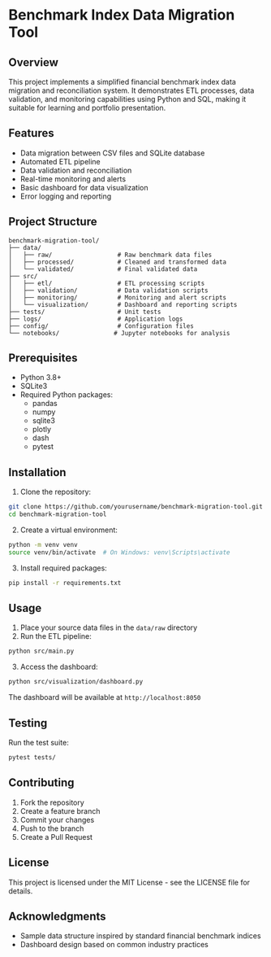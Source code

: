 # Benchmark Index Data Migration Tool

## Overview
This project implements a simplified financial benchmark index data migration and reconciliation system. It demonstrates ETL processes, data validation, and monitoring capabilities using Python and SQL, making it suitable for learning and portfolio presentation.

## Features
- Data migration between CSV files and SQLite database
- Automated ETL pipeline
- Data validation and reconciliation
- Real-time monitoring and alerts
- Basic dashboard for data visualization
- Error logging and reporting

## Project Structure
```
benchmark-migration-tool/
├── data/
│   ├── raw/                  # Raw benchmark data files
│   ├── processed/            # Cleaned and transformed data
│   └── validated/            # Final validated data
├── src/
│   ├── etl/                  # ETL processing scripts
│   ├── validation/           # Data validation scripts
│   ├── monitoring/           # Monitoring and alert scripts
│   └── visualization/        # Dashboard and reporting scripts
├── tests/                    # Unit tests
├── logs/                     # Application logs
├── config/                   # Configuration files
└── notebooks/               # Jupyter notebooks for analysis
```

## Prerequisites
- Python 3.8+
- SQLite3
- Required Python packages:
  - pandas
  - numpy
  - sqlite3
  - plotly
  - dash
  - pytest

## Installation
1. Clone the repository:
```bash
git clone https://github.com/yourusername/benchmark-migration-tool.git
cd benchmark-migration-tool
```

2. Create a virtual environment:
```bash
python -m venv venv
source venv/bin/activate  # On Windows: venv\Scripts\activate
```

3. Install required packages:
```bash
pip install -r requirements.txt
```

## Usage
1. Place your source data files in the `data/raw` directory
2. Run the ETL pipeline:
```bash
python src/main.py
```

3. Access the dashboard:
```bash
python src/visualization/dashboard.py
```
The dashboard will be available at `http://localhost:8050`

## Testing
Run the test suite:
```bash
pytest tests/
```

## Contributing
1. Fork the repository
2. Create a feature branch
3. Commit your changes
4. Push to the branch
5. Create a Pull Request

## License
This project is licensed under the MIT License - see the LICENSE file for details.

## Acknowledgments
- Sample data structure inspired by standard financial benchmark indices
- Dashboard design based on common industry practices
